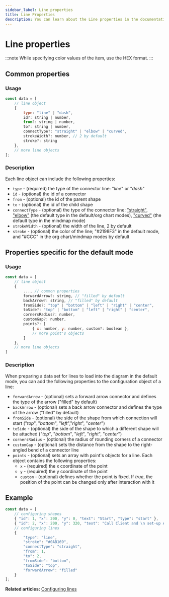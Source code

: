 ```yaml
---
sidebar_label: Line properties 
title: Line Properties
description: You can learn about the Line properties in the documentation of the DHTMLX JavaScript Diagram library. Browse developer guides and API reference, try out code examples and live demos, and download a free 30-day evaluation version of DHTMLX Diagram.
---
```


# Line properties

:::note 
While specifying color values of the item, use the HEX format.
:::

## Common properties

### Usage

~~~jsx
const data = [
    // line object
    {
        type: "line" | "dash", 
        id?: string | number,
        from?: string | number,
        to?: string | number,
        connectType?: "straight" | "elbow" | "curved",
        strokeWidth?: number, // 2 by default
        stroke?: string
    },
    // more line objects
];
~~~

### Description

Each line object can include the following properties:

- `type` - (required) the type of the connector line: "*line*" or "*dash*"
- `id` - (optional) the id of a connector
- `from` - (optional) the id of the parent shape
- `to` - (optional) the id of the child shape
- `connectType` - (optional) the type of the connector line: ["straight"](../../lines/#lines-in-the-default-mode), ["elbow"](../../lines/#lines-in-the-org-chart-mode) (the default type in the default/org chart modes), ["curved"](../../lines/#lines-in-the-mindmap-mode) (the default type in the mindmap mode)
- `strokeWidth` - (optional) the width of the line, 2 by default
- `stroke` - (optional) the color of the line; "#2198F3" in the default mode, and "#CCC" in the org chart/mindmap modes by default

## Properties specific for the default mode

### Usage

~~~jsx
const data = [
    // line object
    {
        ..., // common properties
        forwardArrow?: string, // "filled" by default
        backArrow?: string, // "filled" by default
        fromSide?: "top" | "bottom" | "left" | "right" | "center",
        toSide?: "top" | "bottom" | "left" | "right" | "center",
        cornersRadius?: number,
        customGap?: number,
        points?: [
            { x: number, y: number, custom?: boolean },
            // more point's objects
        ]
    },
    // more line objects
]
~~~

### Description

When preparing a data set for lines to load into the diagram in the default mode, you can add the following properties to the configuration object of a line:

- `forwardArrow` - (optional) sets a forward arrow connector and defines the type of the arrow ("filled" by default)
- `backArrow` - (optional) sets a back arrow connector and defines the type of the arrow ("filled" by default)
- `fromSide` - (optional) the side of the shape from which connection will start ("*top*", "*bottom*", "*left*","*right*", "*center*")
- `toSide` - (optional) the side of the shape to which a different shape will be attached ("*top*", "*bottom*", "*left*", "*right*", "*center*")
- `cornersRadius` - (optional) the radius of rounding corners of a connector
- `customGap` - (optional) sets the distance from the shape to the right-angled bend of a connector line
- `points` - (optional) sets an array with point's objects for a line. Each object contains the following properties:
    - `x` - (required) the x coordinate of the point
    - `y` - (required) the y coordinate of the point
    - `custom` - (optional) defines whether the point is fixed. If *true*, the position of the point can be changed only after interaction with it

## Example

~~~jsx
const data = [
    // configuring shapes
    { "id": 1, "x": 200, "y": 0, "text": "Start", "type": "start" },
    { "id": 2, "x": 200, "y": 320, "text": "Call Client and \n set-up Appointment", "type": "process" },
    // configuring lines
    {
        "type": "line",
        "stroke": "#0AB169",
        "connectType": "straight",
        "from": 1,
        "to": 2,
        "fromSide": "bottom",
        "toSide": "top",
        "forwardArrow": "filled"
    }
];
~~~

**Related articles:** [Configuring lines](../../lines/)
